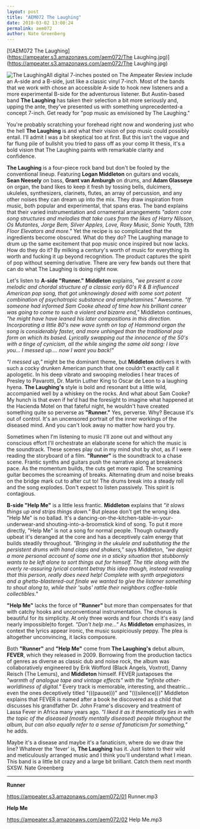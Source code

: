 ```yaml
---
layout: post
title: "AEM072 The Laughing"
date: 2010-03-02 13:00:24
permalink: aem072
author: Nate Greenberg
---
```

[![AEM072 The Laughing](https://ampeater.s3.amazonaws.com/aem072/The Laughing.jpg)](https://ampeater.s3.amazonaws.com/aem072/The Laughing.jpg)

![](http://ampeatermusic.com/wp-content/uploads/2010/03/The-Laughing.jpg "The Laughing")All digital 7-inches posted on The Ampeater Review include an A-side and a B-side, just like a classic vinyl 7-inch. Most of the bands that we work with chose an accessible A-side to hook new listeners and a more experimental B-side for the adventurous listener. But Austin-based band **The Laughing** has taken their selection a bit more seriously and, upping the ante, they've presented us with something unprecedented-a concept 7-inch. Get ready for "pop music as envisioned by The Laughing."

<!-- more -->

You're probably scratching your forehead right now and wondering just who the hell **The Laughing** is and what their vision of pop music could possibly entail. I'll admit I was a bit skeptical too at first. But this isn't the vague and far flung pile of bullshit you tried to pass off as your comp lit thesis, it's a bold vision that The Laughing paints with remarkable clarity and confidence.

**The Laughing** is a four-piece rock band but don't be fooled by the conventional lineup. Featuring **Logan Middleton** on guitars and vocals, **Sean Neesely** on bass, **Grant van Amburgh** on drums, and **Adam Glasseye** on organ, the band likes to keep it fresh by tossing bells, dulcimers, ukuleles, synthesizers, clarinets, flutes, an array of percussion, and any other noises they can dream up into the mix. They draw inspiration from music, both popular and experimental, that spans eras. The band explains that their varied instrumentation and ornamental arrangements _"adorn core song structures and melodies that take cues from the likes of Harry Nilsson, Os Mutantes, Jorge Bem, Silver Apples, Love, Roxy Music, Sonic Youth, 13th Floor Elevators and more."_ Yet the recipe is so complicated that the ingredients become obscured. What do they do? The Laughing manage to drum up the same excitement that pop music once inspired but now lacks. How do they do it? By milking a century's worth of music for everything its worth and fucking it up beyond recognition. The product captures the spirit of pop without seeming derivative. There are very few bands out there that can do what The Laughing is doing right now.

Let's listen to **A-side "Runner."** **Middleton** explains, _"we present a core melodic and chordal structure of a classic early 60's R & B influenced American pop song, that got unknowingly dosed with some sort potent combination of psychotropic substance and amphetamines."_ Awesome. _"If someone had informed Sam Cooke ahead of time how his brilliant career was going to come to such a violent and bizarre end,"_ Middleton continues, _"he might have have leaned his later compositions in this direction. Incorporating a little 80's new wave synth on top of Hammond organ the song is considerably faster, and more unhinged than the traditional pop form on which its based. Lyrically swapping out the innocence of the 50's with a tinge of cynicism, all the while singing the same old song: I love you... I messed up.... now I want you back!"_

_"I messed up,"_ might be the dominant theme, but **Middleton** delivers it with such a cocky drunken American punch that one couldn't exactly call it apologetic. In his deep vibrato and swooping melodies I hear traces of Presley to Pavarotti, Dr. Martin Luther King to Oscar de Leon to a laughing hyena. **The Laughing's** style is bold and resonant but a little wild, accompanied well by a whiskey on the rocks. And what about Sam Cooke? My hunch is that even if he'd had the foresight to imagine what happened at the Hacienda Motel on that fateful night, he wouldn't have created something quite so perverse as **"Runner."** Yes, perverse. Why? Because it's out of control. It's an uncensored portrait of the inner workings of the diseased mind. And you can't look away no matter how hard you try.

Sometimes when I'm listening to music I'll zone out and without any conscious effort I'll orchestrate an elaborate scene for which the music is the soundtrack. These scenes play out in my mind shot by shot, as if I were reading the storyboard of a film. **"Runner"** is the soundtrack to a chase scene. Frantic synths and guitars push the narrative along at breakneck pace. As the momentum builds, the cuts get more rapid. The screaming guitar becomes the screaming of breaks. Alternating drum and noise breaks on the bridge mark cut to after cut to! The drums break into a steady roll and the song explodes. Don't expect to listen passively. This spirit is contagious.

**B-side "Help Me"** is a little less frantic. **Middleton** explains that _"it slows things up and strips things down."_ But please don't get the wrong idea. "Help Me" is no ballad. It's a dancing-on-the-kitchen-table-in-your-underwear-and shouting-into-a-broomstick kind of song. To put it more directly, "Help Me" is not a song for normal people. Though outwardly upbeat it's deranged at the core and has a deceptively calm energy that builds steadily throughout. _"Bringing in the ukulele and substituting the the persistent drums with hand claps and shakers,"_ says Middleton, _"we depict a more personal account of some one in a sticky situation that stubbornly wants to be left alone to sort things out for himself. The title along with the overly re-assuring lyrical content betray this idea though, instead revealing that this person, really does need help! Complete with synth arpegiators and a ghetto-blastered-out finale we wanted to give the listener something to shout along to, while their 'subs' rattle their neighbors coffee-table collectibles."_

**"Help Me"** lacks the force of **"Runner"** but more than compensates for that with catchy hooks and unconventional instrumentation. The chorus is beautiful for its simplicity. At only three words and four chords it's easy (and nearly impossible)to forget. _"Don't help me..."_ As **Middleton** emphasizes, in context the lyrics appear ironic, the music suspiciously peppy. The plea is altogether unconvincing, it lacks composure.

Both **"Runner"** and **"Help Me"** come from **The Laughing's** debut album, **FEVER**, which they released in 2009. Borrowing from the production tactics of genres as diverse as classic dub and noise rock, the album was collaboratively engineered by Erik Wofford (Black Angels, Voxtrot), Danny Reisch (The Lemurs), and **Middleton** himself. FEVER juxtaposes the _"warmth of analogue tape and vintage effects" with the "infinite other-worldliness of digital."_ Every track is memorable, interesting, and theatric... even the ones deceptively titled "(((pause)))" and "(((silence)))" Middleton explains that FEVER is named after a book he discovered as a child that discusses his grandfather Dr. John Frame's discovery and treatment of Lassa Fever in Africa many years ago. _"I liked it as it thematically ties in with the topic of the diseased (mostly mentally diseased) people throughout the album, but can also equally refer to a sense of fanaticism for something,"_ he adds.

Maybe it's a disease and maybe it's a fanaticism, where do we draw the line? Whatever the 'fever' is, **The Laughing** has it. Just listen to their wild and meticulously arranged music and I think you'll understand what I mean. This band is a little bit crazy and a large bit brilliant. Catch them next month SXSW. Nate Greenberg

---

**Runner**

https://ampeater.s3.amazonaws.com/aem072/01 Runner.mp3

**Help Me**

https://ampeater.s3.amazonaws.com/aem072/02 Help Me.mp3

